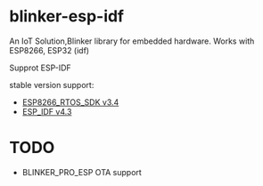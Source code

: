 # blinker-esp-idf
An IoT Solution,Blinker library for embedded hardware. Works with ESP8266, ESP32 (idf)  

Supprot ESP-IDF

stable version support:  
- [ESP8266_RTOS_SDK v3.4](https://github.com/espressif/ESP8266_RTOS_SDK/releases/tag/v3.4)  
- [ESP_IDF v4.3](https://github.com/espressif/esp-idf/releases/v4.3)  

# TODO  
- BLINKER_PRO_ESP OTA support  

